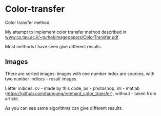 # Color-transfer
Color transfer method

My attempt to implement color transfer method described in www.cs.tau.ac.il/~turkel/imagepapers/ColorTransfer.pdf

Most methods I have seen give different results.
## Images
There are sorted images: images with one number index are sources, with two number indices - result images.

Letter indices: cv - made by this code, ps - photoshop, ml - matlab (https://github.com/hangong/reinhard_color_transfer), without - taken from article.

As you can see same algorithms can give different results.